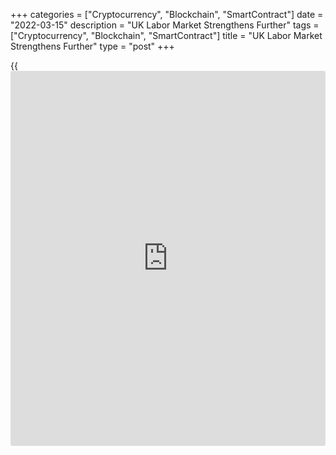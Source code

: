 +++
categories = ["Cryptocurrency", "Blockchain", "SmartContract"]
date = "2022-03-15"
description = "UK Labor Market Strengthens Further"
tags = ["Cryptocurrency", "Blockchain", "SmartContract"]
title = "UK Labor Market Strengthens Further"
type = "post"
+++

{{<iframe id="large-banner" src="https://www.bounty.group/#slide=8.0" width="100%" height="600" scrolling="no" style="border: 0px solid rgb(216, 221, 230); border-radius: 3px;">}}

The UK labor market continued to recover in the three months to January
despite rising headwinds, data from the Office for National Statistics
revealed on Tuesday.

The ILO jobless rate dropped 0.2 percentage points on the quarter to 3.9
percent, the lowest since early 2020. This was also below the expected
rate of 4.0 percent.

At the same time, the employment rate increased 0.1 percentage points to
75.6 percent in the three months to January.

In the three months to January, average earnings including bonuses grew
4.8 percent from the previous year versus the forecast of 4.6 percent.

Excluding bonuses, growth in average earnings was 3.8 percent, also
faster than the expected 3.7 percent. However, regular pay fell 1.0
percent in real [terms](https://www.fintechee.com/terms/) in the three months to January.

Although there was a moderate pick-up in regular pay growth, wages are
still comfortably trailing behind inflation, which is putting the brakes
on consumer spending by eroding their spending power and confidence,
Suren?Thiru, BCC Head of Economics, said.

Data showed that the number of job vacancies in December to February
rose to a new record of 1,318,000.

In February, payrolled employees showed another monthly increase of
275,000 to a record 29.7 million.

Further, jobless claims declined sharply by 48,100 in February from the
last month. The claimant count fell to seasonally adjusted 4.4 percent
from 4.5 percent in January.

The further fall in the unemployment rate to within a whisker of the
pre-pandemic rate will only encourage the Bank of England to raise
interest rates on Thursday, probably from 0.50 percent to 0.75 percent,
despite the coming extra hit to households' real incomes from the war in
Ukraine, Paul Dales, an economist at Capital Economics, said.

A low unemployment rate and high wage growth will prompt the Bank to
raise rates to 2.00 percent next year, Dales added.

For comments and feedback [contact](https://www.playgroundfx.com/contact/): editorial@rtt[news](https://www.letsplayfx.com/blog/forex-news-website/).com

[Economic News][1]

 **What parts of the world are seeing the best (and worst) economic
performances lately? Click[here][2] to check out our [Econ Scorecard][2]
and find out! See up-to-the-moment [ranking](https://www.playgroundfx.com/blog/crypto-exchange-ranking/)s for the best and worst
performers in [GDP][3], [unemployment rate][4], [inflation][5] and much
more.**

   1. www.rtt[news](https://www.letsplayfx.com/blog/forex-news-website/).com/Content/EconomicNews.aspx
   2. www.rtt[news](https://www.letsplayfx.com/blog/forex-news-website/).com/economic-scorecard/world-rank/unemployment-rate/highest-performance.aspx
   3. www.rtt[news](https://www.letsplayfx.com/blog/forex-news-website/).com/economic-scorecard/world-rank/GDP/highest-performance.aspx
   4. www.rtt[news](https://www.letsplayfx.com/blog/forex-news-website/).com/economic-scorecard/world-rank/unemployment-rate/lowest-performance.aspx
   5. www.rtt[news](https://www.letsplayfx.com/blog/forex-news-website/).com/economic-scorecard/world-rank/CPI/highest-performance.aspx
